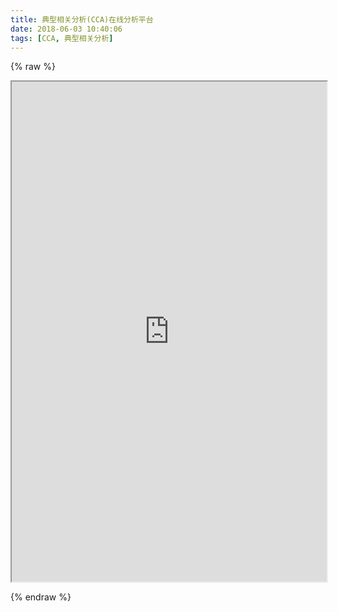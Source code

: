 ```yaml
---
title: 典型相关分析(CCA)在线分析平台
date: 2018-06-03 10:40:06
tags: [CCA, 典型相关分析]
---
```

<span></span>

<!-- more -->

{% raw %}


<iframe id="outputArea" src="http://localhost:8888/notebooks/notebooks/cca.ipynb" width="100%", height="800px">
服务器未启动...
</iframe>

<script src="skip_render/skip_me_cca.js"></script>

{% endraw %}
